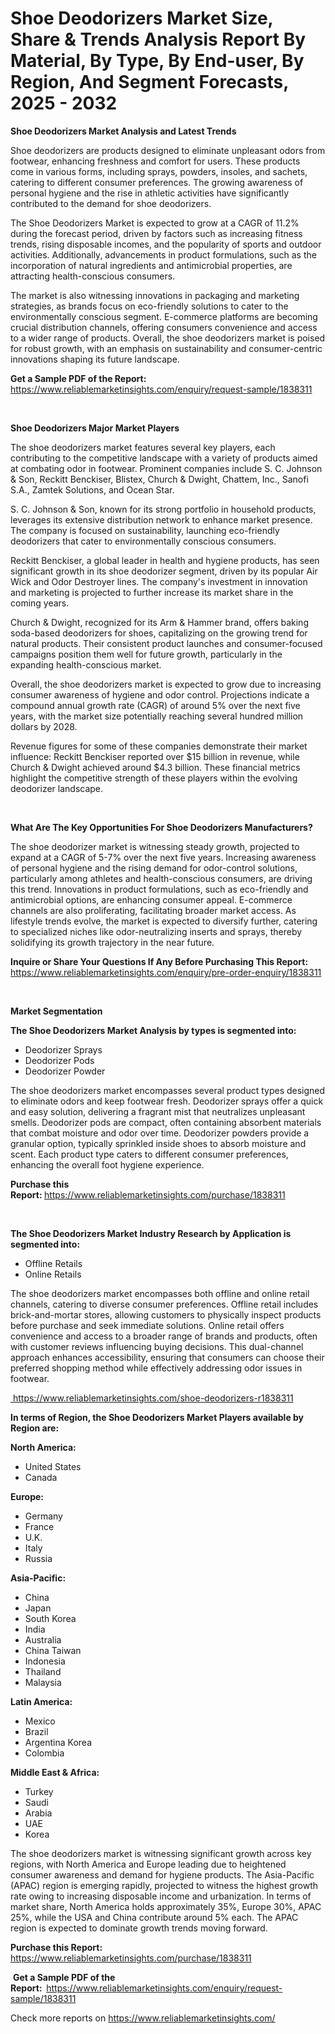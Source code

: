 <p><h1>Shoe Deodorizers Market Size, Share & Trends Analysis Report By Material, By Type, By End-user, By Region, And Segment Forecasts, 2025 - 2032</h1></p><p><strong>Shoe Deodorizers Market Analysis and Latest Trends</strong></p>
<p><p>Shoe deodorizers are products designed to eliminate unpleasant odors from footwear, enhancing freshness and comfort for users. These products come in various forms, including sprays, powders, insoles, and sachets, catering to different consumer preferences. The growing awareness of personal hygiene and the rise in athletic activities have significantly contributed to the demand for shoe deodorizers.</p><p>The Shoe Deodorizers Market is expected to grow at a CAGR of 11.2% during the forecast period, driven by factors such as increasing fitness trends, rising disposable incomes, and the popularity of sports and outdoor activities. Additionally, advancements in product formulations, such as the incorporation of natural ingredients and antimicrobial properties, are attracting health-conscious consumers. </p><p>The market is also witnessing innovations in packaging and marketing strategies, as brands focus on eco-friendly solutions to cater to the environmentally conscious segment. E-commerce platforms are becoming crucial distribution channels, offering consumers convenience and access to a wider range of products. Overall, the shoe deodorizers market is poised for robust growth, with an emphasis on sustainability and consumer-centric innovations shaping its future landscape.</p></p>
<p><strong>Get a Sample PDF of the Report:&nbsp;</strong> <a href="https://www.reliablemarketinsights.com/enquiry/request-sample/1838311?utm_campaign=2302&utm_medium=2&utm_source=Github&utm_content=ia&utm_term=09022025&utm_id=shoe-deodorizers">https://www.reliablemarketinsights.com/enquiry/request-sample/1838311</a></p>
<p>&nbsp;</p>
<p><strong>Shoe Deodorizers Major Market Players</strong></p>
<p><p>The shoe deodorizers market features several key players, each contributing to the competitive landscape with a variety of products aimed at combating odor in footwear. Prominent companies include S. C. Johnson & Son, Reckitt Benckiser, Blistex, Church & Dwight, Chattem, Inc., Sanofi S.A., Zamtek Solutions, and Ocean Star.</p><p>S. C. Johnson & Son, known for its strong portfolio in household products, leverages its extensive distribution network to enhance market presence. The company is focused on sustainability, launching eco-friendly deodorizers that cater to environmentally conscious consumers. </p><p>Reckitt Benckiser, a global leader in health and hygiene products, has seen significant growth in its shoe deodorizer segment, driven by its popular Air Wick and Odor Destroyer lines. The company's investment in innovation and marketing is projected to further increase its market share in the coming years.</p><p>Church & Dwight, recognized for its Arm & Hammer brand, offers baking soda-based deodorizers for shoes, capitalizing on the growing trend for natural products. Their consistent product launches and consumer-focused campaigns position them well for future growth, particularly in the expanding health-conscious market.</p><p>Overall, the shoe deodorizers market is expected to grow due to increasing consumer awareness of hygiene and odor control. Projections indicate a compound annual growth rate (CAGR) of around 5% over the next five years, with the market size potentially reaching several hundred million dollars by 2028.</p><p>Revenue figures for some of these companies demonstrate their market influence: Reckitt Benckiser reported over $15 billion in revenue, while Church & Dwight achieved around $4.3 billion. These financial metrics highlight the competitive strength of these players within the evolving deodorizer landscape.</p></p>
<p>&nbsp;</p>
<p><strong>What Are The Key Opportunities For Shoe Deodorizers Manufacturers?</strong></p>
<p><p>The shoe deodorizer market is witnessing steady growth, projected to expand at a CAGR of 5-7% over the next five years. Increasing awareness of personal hygiene and the rising demand for odor-control solutions, particularly among athletes and health-conscious consumers, are driving this trend. Innovations in product formulations, such as eco-friendly and antimicrobial options, are enhancing consumer appeal. E-commerce channels are also proliferating, facilitating broader market access. As lifestyle trends evolve, the market is expected to diversify further, catering to specialized niches like odor-neutralizing inserts and sprays, thereby solidifying its growth trajectory in the near future.</p></p>
<p><strong>Inquire or Share Your Questions If Any Before Purchasing This Report:</strong> <a href="https://www.reliablemarketinsights.com/enquiry/pre-order-enquiry/1838311?utm_campaign=2302&utm_medium=2&utm_source=Github&utm_content=ia&utm_term=09022025&utm_id=shoe-deodorizers">https://www.reliablemarketinsights.com/enquiry/pre-order-enquiry/1838311</a></p>
<p>&nbsp;</p>
<p><strong>Market Segmentation</strong></p>
<p><strong>The Shoe Deodorizers Market Analysis by types is segmented into:</strong></p>
<p><ul><li>Deodorizer Sprays</li><li>Deodorizer Pods</li><li>Deodorizer Powder</li></ul></p>
<p><p>The shoe deodorizers market encompasses several product types designed to eliminate odors and keep footwear fresh. Deodorizer sprays offer a quick and easy solution, delivering a fragrant mist that neutralizes unpleasant smells. Deodorizer pods are compact, often containing absorbent materials that combat moisture and odor over time. Deodorizer powders provide a granular option, typically sprinkled inside shoes to absorb moisture and scent. Each product type caters to different consumer preferences, enhancing the overall foot hygiene experience.</p></p>
<p><strong>Purchase this Report:&nbsp;</strong><a href="https://www.reliablemarketinsights.com/purchase/1838311?utm_campaign=2302&utm_medium=2&utm_source=Github&utm_content=ia&utm_term=09022025&utm_id=shoe-deodorizers">https://www.reliablemarketinsights.com/purchase/1838311</a></p>
<p>&nbsp;</p>
<p><strong>The Shoe Deodorizers Market Industry Research by Application is segmented into:</strong></p>
<p><ul><li>Offline Retails</li><li>Online Retails</li></ul></p>
<p><p>The shoe deodorizers market encompasses both offline and online retail channels, catering to diverse consumer preferences. Offline retail includes brick-and-mortar stores, allowing customers to physically inspect products before purchase and seek immediate solutions. Online retail offers convenience and access to a broader range of brands and products, often with customer reviews influencing buying decisions. This dual-channel approach enhances accessibility, ensuring that consumers can choose their preferred shopping method while effectively addressing odor issues in footwear.</p></p>
<p><a href="https://www.reliablemarketinsights.com/shoe-deodorizers-r1838311?utm_campaign=2302&utm_medium=2&utm_source=Github&utm_content=ia&utm_term=09022025&utm_id=shoe-deodorizers">&nbsp;https://www.reliablemarketinsights.com/shoe-deodorizers-r1838311</a></p>
<p><strong>In terms of Region, the Shoe Deodorizers Market Players available by Region are:</strong></p>
<p>
    <p> <strong> North America: </strong>
        <ul>
            <li>United States</li>
            <li>Canada</li>
        </ul>
        </p> 
    <p> <strong> Europe: </strong>
        <ul>
            <li>Germany</li>
            <li>France</li>
            <li>U.K.</li>
            <li>Italy</li>
            <li>Russia</li>
        </ul>
        </p> 
    <p> <strong> Asia-Pacific: </strong>
        <ul>
            <li>China</li>
            <li>Japan</li>
            <li>South Korea</li>
            <li>India</li>
            <li>Australia</li>
            <li>China Taiwan</li>
            <li>Indonesia</li>
            <li>Thailand</li>
            <li>Malaysia</li>
        </ul>
        </p> 
    <p> <strong> Latin America: </strong>
        <ul>
            <li>Mexico</li>
            <li>Brazil</li>
            <li>Argentina Korea</li>
            <li>Colombia</li>
        </ul>
        </p> 
    <p> <strong> Middle East & Africa: </strong>
        <ul>
            <li>Turkey</li>
            <li>Saudi</li>
            <li>Arabia</li>
            <li>UAE</li>
            <li>Korea</li>
        </ul>
    </p>
    </p>
<p><p>The shoe deodorizers market is witnessing significant growth across key regions, with North America and Europe leading due to heightened consumer awareness and demand for hygiene products. The Asia-Pacific (APAC) region is emerging rapidly, projected to witness the highest growth rate owing to increasing disposable income and urbanization. In terms of market share, North America holds approximately 35%, Europe 30%, APAC 25%, while the USA and China contribute around 5% each. The APAC region is expected to dominate growth trends moving forward.</p></p>
<p><strong>Purchase this Report: </strong><a href="https://www.reliablemarketinsights.com/purchase/1838311?utm_campaign=2302&utm_medium=2&utm_source=Github&utm_content=ia&utm_term=09022025&utm_id=shoe-deodorizers">https://www.reliablemarketinsights.com/purchase/1838311</a></p>
<p>&nbsp;<strong>Get a Sample PDF of the Report:&nbsp;&nbsp;</strong><a href="https://www.reliablemarketinsights.com/enquiry/request-sample/1838311?utm_campaign=2302&utm_medium=2&utm_source=Github&utm_content=ia&utm_term=09022025&utm_id=shoe-deodorizers">https://www.reliablemarketinsights.com/enquiry/request-sample/1838311</a></p>
<p><strong></strong></p>
<p>Check more reports on <a href="https://www.reliablemarketinsights.com/?utm_campaign=2302&utm_medium=2&utm_source=Github&utm_content=ia&utm_term=09022025&utm_id=shoe-deodorizers">https://www.reliablemarketinsights.com/</a></p>